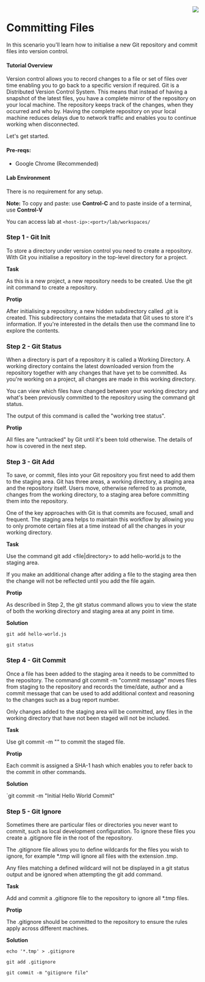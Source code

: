 <img align="right" src="../logo-small.png">


# Committing Files
In this scenario you'll learn how to initialise a new Git repository and commit files into version control.

#### Tutorial Overview

Version control allows you to record changes to a file or set of files over time enabling you to go back to a specific version if required. Git is a Distributed Version Control System. This means that instead of having a snapshot of the latest files, you have a complete mirror of the repository on your local machine. The repository keeps track of the changes, when they occurred and who by. Having the complete repository on your local machine reduces delays due to network traffic and enables you to continue working when disconnected.

Let's get started.

#### Pre-reqs:
- Google Chrome (Recommended)

#### Lab Environment
There is no requirement for any setup.

**Note:** To copy and paste: use **Control-C** and to paste inside of a terminal, use **Control-V**

You can access lab at `<host-ip>:<port>/lab/workspaces/`

### Step 1 - Git Init
To store a directory under version control you need to create a repository. With Git you initialise a repository in the top-level directory for a project.

**Task**

As this is a new project, a new repository needs to be created. Use the git init command to 
create a repository.

**Protip**

After initialising a repository, a new hidden subdirectory called .git is created. This subdirectory contains the metadata that Git uses to store it's information. If you're interested in the details then use the command line to explore the contents.

### Step 2 - Git Status
When a directory is part of a repository it is called a Working Directory. A working directory contains the latest downloaded version from the repository together with any changes that have yet to be committed. As you're working on a project, all changes are made in this working directory.

You can view which files have changed between your working directory and what's been previously committed to the repository using the command git status.

The output of this command is called the "working tree status".

**Protip**

All files are "untracked" by Git until it's been told otherwise. The details of how is covered in the next step.

### Step 3 - Git Add
To save, or commit, files into your Git repository you first need to add them to the staging area. Git has three areas, a working directory, a staging area and the repository itself. Users move, otherwise referred to as promote, changes from the working directory, to a staging area before committing them into the repository.

One of the key approaches with Git is that commits are focused, small and frequent. The staging area helps to maintain this workflow by allowing you to only promote certain files at a time instead of all the changes in your working directory.

**Task**

Use the command git add <file|directory> to add hello-world.js to the staging area.

If you make an additional change after adding a file to the staging area then the change will not be reflected until you add the file again.

**Protip**

As described in Step 2, the git status command allows you to view the state of both the working directory and staging area at any point in time.

**Solution**

`git add hello-world.js`

`git status`

### Step 4 - Git Commit
Once a file has been added to the staging area it needs to be committed to the repository. The command git commit -m "commit message" moves files from staging to the repository and records the time/date, author and a commit message that can be used to add additional context and reasoning to the changes such as a bug report number.

Only changes added to the staging area will be committed, any files in the working directory that have not been staged will not be included.

**Task**

Use git commit -m "<commit message>" to commit the staged file.

**Protip**

Each commit is assigned a SHA-1 hash which enables you to refer back to the commit in other commands.

**Solution**

`git commit -m "Initial Hello World Commit"

### Step 5 - Git Ignore
Sometimes there are particular files or directories you never want to commit, such as local development configuration. To ignore these files you create a .gitignore file in the root of the repository.

The .gitignore file allows you to define wildcards for the files you wish to ignore, for example *.tmp will ignore all files with the extension .tmp.

Any files matching a defined wildcard will not be displayed in a git status output and be ignored when attempting the git add command.

**Task**

Add and commit a .gitignore file to the repository to ignore all *.tmp files.

**Protip**

The .gitignore should be committed to the repository to ensure the rules apply across different machines.

**Solution**

`echo '*.tmp' > .gitignore`

`git add .gitignore`

`git commit -m "gitignore file"`
